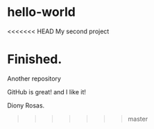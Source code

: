 # hello-world
<<<<<<< HEAD
My second project

Finished.
=======
Another repository

GitHub is great! and I like it!

Diony Rosas.
>>>>>>> master
